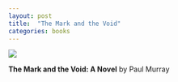 ```yaml
---
layout: post
title:  "The Mark and the Void"
categories: books
---
```

<a target="_blank"  href="https://www.amazon.com/gp/product/B010M4T1V2/ref=as_li_tl?ie=UTF8&camp=1789&creative=9325&creativeASIN=B010M4T1V2&linkCode=as2&tag=42models-20&linkId=3ffb948750915409b218f934dc2438e7"><img border="0" src="//ws-na.amazon-adsystem.com/widgets/q?_encoding=UTF8&MarketPlace=US&ASIN=B010M4T1V2&ServiceVersion=20070822&ID=AsinImage&WS=1&Format=_SL160_&tag=42models-20" ></a><img src="//ir-na.amazon-adsystem.com/e/ir?t=42models-20&l=am2&o=1&a=B010M4T1V2" width="1" height="1" border="0" alt="" style="border:none !important; margin:0px !important;" />

**The Mark and the Void: A Novel** by Paul Murray